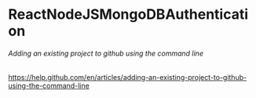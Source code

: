 # ReactNodeJSMongoDBAuthentication
 ###### Adding an existing project to github using the command line
https://help.github.com/en/articles/adding-an-existing-project-to-github-using-the-command-line

